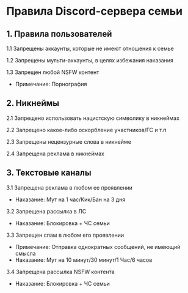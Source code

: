 # Правила Discord-сервера семьи 
## 1. Правила пользователей
1.1 Запрещены аккаунты, которые не имеют отношения к семье

1.2 Запрещены мульти-аккаунты, в целях избежания наказания

1.3 Запрещен любой NSFW контент
  + Примечание: Порнография

## 2. Никнеймы
2.1 Запрещено использовать нацистскую символику в никнеймах

2.2 Запрещено какое-либо оскорбление участников/ГС и т.п

2.3 Запрещены нецензурные слова в никнейме

2.4 Запрещена реклама в никнеймах

## 3. Текстовые каналы
3.1 Запрещена реклама в любом ее проявлении
  + Наказание: Мут на 1 час/Кик/Бан на 3 дня

3.2 Запрещена рассылка в ЛС
  + Наказание: Блокировка + ЧС семьи

3.3 Запрещен спам в любом его проявлении
  + Примечание: Отправка однократных сообщений, не имеющий смысла 
  + Наказание: Мут на 10 минут/30 минут/1 Час/6 часов

3.4 Запрещена рассылка NSFW контента
  + Наказание: Блокировка + ЧС семьи
